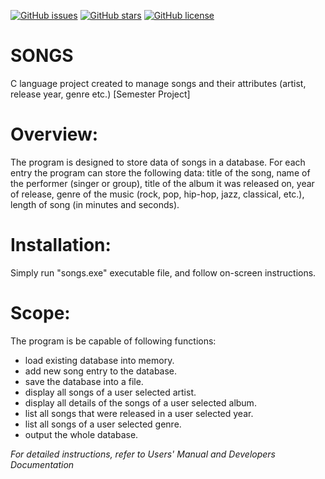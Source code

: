 [![GitHub issues](https://img.shields.io/github/issues/SABERGLOW/SONGS)](https://github.com/SABERGLOW/SONGS/issues) [![GitHub stars](https://img.shields.io/github/stars/SABERGLOW/SONGS)](https://github.com/SABERGLOW/SONGS/stargazers) [![GitHub license](https://img.shields.io/github/license/SABERGLOW/SONGS)](https://github.com/SABERGLOW/SONGS/blob/master/LICENSE)

# SONGS
C language project created to manage songs and their attributes (artist, release year, genre etc.) [Semester Project]

# Overview:
The program is designed to store data of songs in a database. For each entry the program can store the following data: title of the song, name of the performer (singer or group), title of the album it was released on, year of release, genre of the music (rock, pop, hip-hop, jazz, classical, etc.), length of song (in minutes and seconds). 

# Installation:
Simply run "songs.exe" executable file, and follow on-screen instructions.

# Scope:
The program is be capable of following functions:
  * load existing database into memory.
  * add new song entry to the database.
  * save the database into a file.
  * display all songs of a user selected artist.
  * display all details of the songs of a user selected album.
  * list all songs that were released in a user selected year.
  * list all songs of a user selected genre.
  * output the whole database.


_For detailed instructions, refer to Users' Manual and Developers Documentation_
